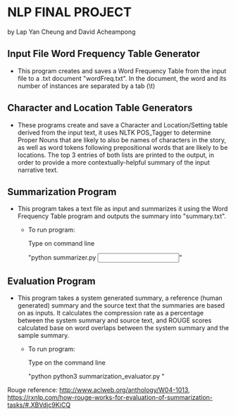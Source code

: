 # NLP FINAL PROJECT
by Lap Yan Cheung and David Acheampong

## Input File Word Frequency Table Generator
- This program creates and saves a Word Frequency Table from the input file to a .txt document "wordFreq.txt". In the document, the word and its number of instances are separated by a tab (\t)

## Character and Location Table Generators
- These programs create and save a Character and Location/Setting table derived from the input text, it uses NLTK POS_Tagger to determine Proper Nouns that are likely to also be names of characters in the story, as well as word tokens following prepositional words that are likely to be locations. The top 3 entries of both lists are printed to the output, in order to provide a more contextually-helpful summary of the input narrative text.

## Summarization Program
- This program takes a text file as input and summarizes it using the Word Frequency Table  program and outputs the summary into "summary.txt".

	
	- To run program:
		
		Type on command line
		
		"python summarizer.py <input file name>"
		
## Evaluation Program
- This program takes a system generated summary, a reference (human generated) summary and the source text that the summaries are based on as inputs. It calculates the compression rate as a percentage between the system summary and source text, and ROUGE scores calculated base on word overlaps between the system summary and the sample summary.

	- To run program:
	
		Type on the command line
		
		"python python3 summarization_evaluator.py <system summary file name> <reference summary file name> <source text>"

Rouge reference: http://www.aclweb.org/anthology/W04-1013, https://rxnlp.com/how-rouge-works-for-evaluation-of-summarization-tasks/#.XBVdjc9KiCQ

